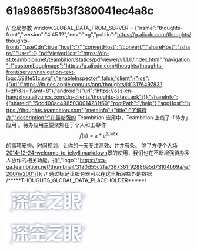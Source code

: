 # 61a9865f5b3f380041ec4a8c

// 全局参数 window.GLOBAL\_DATA\_FROM\_SERVER = {"name":"thoughts-front","version":"4.45.12","env":"ng","public":"https://g.alicdn.com/thoughts/thoughts-front/","useCdn":true,"host":"/","convertHost":"/convert/","shareHost":"/share/","user":{},"pdfViewerHost":"https://dn-st.teambition.net/teambition/statics/pdfviewer/v1.1.0/index.html","navigation":{"customLogoImage":"https://g.alicdn.com/thoughts/thoughts-front/server/navigation-text-logo.598fe51c.svg"},"enableInspector":false,"client":{"ios":{"url":"https://itunes.apple.com/us/app/thoughts/id1317649783?l=zh\&ls=1\&mt=8"},"android":{"url":"https://oss-cn-hangzhou.aliyuncs.com/dn-clients/thoughts-latest.apk"\}},"shareInfo":{"shareId":"5ddd00ac4985030014231f60","rootPath":"/help"},"appHost":"https://thoughts.teambition.com","metaInfo":{"title":"了解待办","description":"在最新版的 Teambition 应用中，Teambition 上线了「待办」应用 。待办应用主要聚焦在于个人和工:joy:作$$f(x) = x * e^{2 pi i \xi x}$$的事项安排、时间规划，让你的一天专注高效、井井有条。 除了方便个人场[2014-12-24-welcome-to-jekyll.markdown](../\_posts/2014-12-24-welcome-to-jekyll.markdown "mention")景的使用，我们也在不断增强待办多人协作的相关功能。指","logo":"https://tcs-ga.teambition.net/thumbnail/3120d55c2fa7387361f92886a5d73104b69a/w/200/h/200"\}}; // 通过标记让服务器可以在这里拓展额外的数据 /\*\*\*\*\*THOUGHTS\_GLOBAL\_DATA\_PLACEHOLDER\*\*\*\*\*/

![](../.gitbook/assets/logo-skzy.png)

![](../.gitbook/assets/logo-skzy.png)
